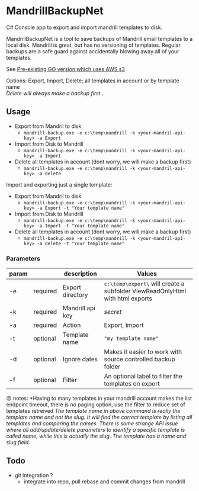 # MandrillBackupNet

C# Console app to export and import mandrill templates to disk.  
  
MandrillBackupNet is a tool to save backups of Mandrill email templates to a local disk. 
Mandrill is great, but has no versioning of templates. 
Regular backups are a safe guard against accidentally blowing away all of your templates.
  
See [Pre-existing GO version which uses AWS s3](https://github.com/publicgoodsw/mandrill-backup)
  
Options: Export, Import, Delete; all templates in account or by template name  
*Delete will always make a backup first..*
  
## Usage

- Export from Mandril to disk
    - `mandrill-backup.exe -e c:\temp\mandrill -k <your-mandril-api-key> -a Export`
- Import from Disk to Mandrill
    - `mandrill-backup.exe -e c:\temp\mandrill -k <your-mandril-api-key> -a Import`
- Delete all templates in account (dont worry, we will make a backup first)
    - `mandrill-backup.exe -e c:\temp\mandrill -k <your-mandril-api-key> -a delete`
  
Import and exporting just a single template:  
- Export from Mandril to disk
    - `mandrill-backup.exe -e c:\temp\mandrill -k <your-mandril-api-key> -a Export -t "Your template name"`
- Import from Disk to Mandrill
    - `mandrill-backup.exe -e c:\temp\mandrill -k <your-mandril-api-key> -a Import -t "Your template name"`
- Delete all templates in account (dont worry, we will make a backup first)
    - `mandrill-backup.exe -e c:\temp\mandrill -k <your-mandril-api-key> -a delete -t "Your template name"`

### Parameters

|  param |   | description  | Values  |
|---|---|---|---|
| -e  | required  | Export directory  | `c:\temp\export\`  will create a subfolder  ViewReadOnlyHtml with html exports |
| -k  | required  | Mandrill api key  | *secret*  |
| -a  | required  | Action  | Export, Import  |
| -t  | optional  | Template name  | `"my template name"`  |
| -d  | optional  | Ignore dates  | Makes it easier to work with source controlled backup folder  |
| -f  | optional  | Filter  | An optional label to filter the templates on export |

:unamused: notes: 
*Having to many templates in your mandrill account makes the list endpoint timeout, there is no paging option, use the filter to reduce set of templates retreived
*The template name in above command is really the template name and not the slug. It will find the correct template by listing all templates and comparing the names.
There is some strange API issue where all add/update/delete parameters to identify a specific template is called name, while this is actually the slug. The template has a name and slug field.*

## Todo

- git integration ?
    - integrate into repo, pull rebase and commit changes from mandrill
